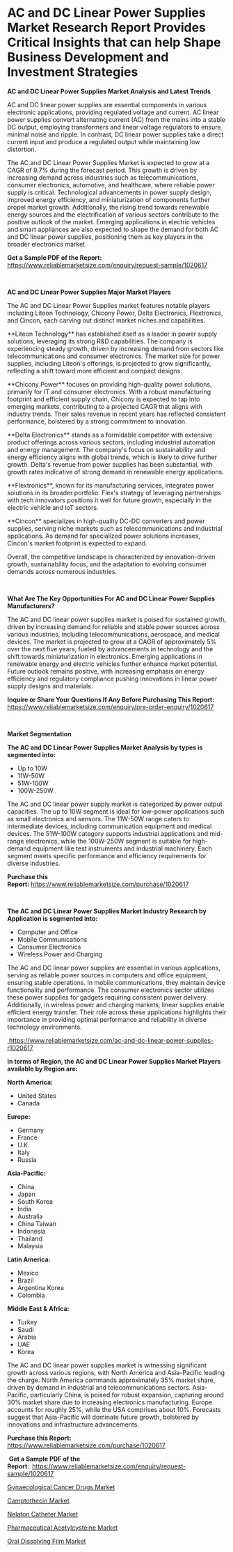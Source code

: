 <p><h1>AC and DC Linear Power Supplies Market Research Report Provides Critical Insights that can help Shape Business Development and Investment Strategies</h1></p><p><strong>AC and DC Linear Power Supplies Market Analysis and Latest Trends</strong></p>
<p><p>AC and DC linear power supplies are essential components in various electronic applications, providing regulated voltage and current. AC linear power supplies convert alternating current (AC) from the mains into a stable DC output, employing transformers and linear voltage regulators to ensure minimal noise and ripple. In contrast, DC linear power supplies take a direct current input and produce a regulated output while maintaining low distortion.</p><p>The AC and DC Linear Power Supplies Market is expected to grow at a CAGR of 9.7% during the forecast period. This growth is driven by increasing demand across industries such as telecommunications, consumer electronics, automotive, and healthcare, where reliable power supply is critical. Technological advancements in power supply design, improved energy efficiency, and miniaturization of components further propel market growth. Additionally, the rising trend towards renewable energy sources and the electrification of various sectors contribute to the positive outlook of the market. Emerging applications in electric vehicles and smart appliances are also expected to shape the demand for both AC and DC linear power supplies, positioning them as key players in the broader electronics market.</p></p>
<p><strong>Get a Sample PDF of the Report:&nbsp;</strong> <a href="https://www.reliablemarketsize.com/enquiry/request-sample/1020617?utm_campaign=1836&utm_medium=2&utm_source=Github&utm_content=ia&utm_term=04122024&utm_id=ac-and-dc-linear-power-supplies">https://www.reliablemarketsize.com/enquiry/request-sample/1020617</a></p>
<p>&nbsp;</p>
<p><strong>AC and DC Linear Power Supplies Major Market Players</strong></p>
<p><p>The AC and DC Linear Power Supplies market features notable players including Liteon Technology, Chicony Power, Delta Electronics, Flextronics, and Cincon, each carving out distinct market niches and capabilities. </p><p>**Liteon Technology** has established itself as a leader in power supply solutions, leveraging its strong R&D capabilities. The company is experiencing steady growth, driven by increasing demand from sectors like telecommunications and consumer electronics. The market size for power supplies, including Liteon's offerings, is projected to grow significantly, reflecting a shift toward more efficient and compact designs.</p><p>**Chicony Power** focuses on providing high-quality power solutions, primarily for IT and consumer electronics. With a robust manufacturing footprint and efficient supply chain, Chicony is expected to tap into emerging markets, contributing to a projected CAGR that aligns with industry trends. Their sales revenue in recent years has reflected consistent performance, bolstered by a strong commitment to innovation.</p><p>**Delta Electronics** stands as a formidable competitor with extensive product offerings across various sectors, including industrial automation and energy management. The company's focus on sustainability and energy efficiency aligns with global trends, which is likely to drive further growth. Delta's revenue from power supplies has been substantial, with growth rates indicative of strong demand in renewable energy applications.</p><p>**Flextronics**, known for its manufacturing services, integrates power solutions in its broader portfolio. Flex's strategy of leveraging partnerships with tech innovators positions it well for future growth, especially in the electric vehicle and IoT sectors.</p><p>**Cincon** specializes in high-quality DC-DC converters and power supplies, serving niche markets such as telecommunications and industrial applications. As demand for specialized power solutions increases, Cincon's market footprint is expected to expand.</p><p>Overall, the competitive landscape is characterized by innovation-driven growth, sustainability focus, and the adaptation to evolving consumer demands across numerous industries.</p></p>
<p>&nbsp;</p>
<p><strong>What Are The Key Opportunities For AC and DC Linear Power Supplies Manufacturers?</strong></p>
<p><p>The AC and DC linear power supplies market is poised for sustained growth, driven by increasing demand for reliable and stable power sources across various industries, including telecommunications, aerospace, and medical devices. The market is projected to grow at a CAGR of approximately 5% over the next five years, fueled by advancements in technology and the shift towards miniaturization in electronics. Emerging applications in renewable energy and electric vehicles further enhance market potential. Future outlook remains positive, with increasing emphasis on energy efficiency and regulatory compliance pushing innovations in linear power supply designs and materials.</p></p>
<p><strong>Inquire or Share Your Questions If Any Before Purchasing This Report:</strong> <a href="https://www.reliablemarketsize.com/enquiry/pre-order-enquiry/1020617?utm_campaign=1836&utm_medium=2&utm_source=Github&utm_content=ia&utm_term=04122024&utm_id=ac-and-dc-linear-power-supplies">https://www.reliablemarketsize.com/enquiry/pre-order-enquiry/1020617</a></p>
<p>&nbsp;</p>
<p><strong>Market Segmentation</strong></p>
<p><strong>The AC and DC Linear Power Supplies Market Analysis by types is segmented into:</strong></p>
<p><ul><li>Up to 10W</li><li>11W-50W</li><li>51W-100W</li><li>100W-250W</li></ul></p>
<p><p>The AC and DC linear power supply market is categorized by power output capacities. The up to 10W segment is ideal for low-power applications such as small electronics and sensors. The 11W-50W range caters to intermediate devices, including communication equipment and medical devices. The 51W-100W category supports industrial applications and mid-range electronics, while the 100W-250W segment is suitable for high-demand equipment like test instruments and industrial machinery. Each segment meets specific performance and efficiency requirements for diverse industries.</p></p>
<p><strong>Purchase this Report:&nbsp;</strong><a href="https://www.reliablemarketsize.com/purchase/1020617?utm_campaign=1836&utm_medium=2&utm_source=Github&utm_content=ia&utm_term=04122024&utm_id=ac-and-dc-linear-power-supplies">https://www.reliablemarketsize.com/purchase/1020617</a></p>
<p>&nbsp;</p>
<p><strong>The AC and DC Linear Power Supplies Market Industry Research by Application is segmented into:</strong></p>
<p><ul><li>Computer and Office</li><li>Mobile Communications</li><li>Consumer Electronics</li><li>Wireless Power and Charging</li></ul></p>
<p><p>The AC and DC linear power supplies are essential in various applications, serving as reliable power sources in computers and office equipment, ensuring stable operations. In mobile communications, they maintain device functionality and performance. The consumer electronics sector utilizes these power supplies for gadgets requiring consistent power delivery. Additionally, in wireless power and charging markets, linear supplies enable efficient energy transfer. Their role across these applications highlights their importance in providing optimal performance and reliability in diverse technology environments.</p></p>
<p><a href="https://www.reliablemarketsize.com/ac-and-dc-linear-power-supplies-r1020617?utm_campaign=1836&utm_medium=2&utm_source=Github&utm_content=ia&utm_term=04122024&utm_id=ac-and-dc-linear-power-supplies">&nbsp;https://www.reliablemarketsize.com/ac-and-dc-linear-power-supplies-r1020617</a></p>
<p><strong>In terms of Region, the AC and DC Linear Power Supplies Market Players available by Region are:</strong></p>
<p>
    <p> <strong> North America: </strong>
        <ul>
            <li>United States</li>
            <li>Canada</li>
        </ul>
        </p> 
    <p> <strong> Europe: </strong>
        <ul>
            <li>Germany</li>
            <li>France</li>
            <li>U.K.</li>
            <li>Italy</li>
            <li>Russia</li>
        </ul>
        </p> 
    <p> <strong> Asia-Pacific: </strong>
        <ul>
            <li>China</li>
            <li>Japan</li>
            <li>South Korea</li>
            <li>India</li>
            <li>Australia</li>
            <li>China Taiwan</li>
            <li>Indonesia</li>
            <li>Thailand</li>
            <li>Malaysia</li>
        </ul>
        </p> 
    <p> <strong> Latin America: </strong>
        <ul>
            <li>Mexico</li>
            <li>Brazil</li>
            <li>Argentina Korea</li>
            <li>Colombia</li>
        </ul>
        </p> 
    <p> <strong> Middle East & Africa: </strong>
        <ul>
            <li>Turkey</li>
            <li>Saudi</li>
            <li>Arabia</li>
            <li>UAE</li>
            <li>Korea</li>
        </ul>
    </p>
    </p>
<p><p>The AC and DC linear power supplies market is witnessing significant growth across various regions, with North America and Asia-Pacific leading the charge. North America commands approximately 35% market share, driven by demand in industrial and telecommunications sectors. Asia-Pacific, particularly China, is poised for robust expansion, capturing around 30% market share due to increasing electronics manufacturing. Europe accounts for roughly 25%, while the USA comprises about 10%. Forecasts suggest that Asia-Pacific will dominate future growth, bolstered by innovations and infrastructure advancements.</p></p>
<p><strong>Purchase this Report: </strong><a href="https://www.reliablemarketsize.com/purchase/1020617?utm_campaign=1836&utm_medium=2&utm_source=Github&utm_content=ia&utm_term=04122024&utm_id=ac-and-dc-linear-power-supplies">https://www.reliablemarketsize.com/purchase/1020617</a></p>
<p>&nbsp;<strong>Get a Sample PDF of the Report:&nbsp;&nbsp;</strong><a href="https://www.reliablemarketsize.com/enquiry/request-sample/1020617?utm_campaign=1836&utm_medium=2&utm_source=Github&utm_content=ia&utm_term=04122024&utm_id=ac-and-dc-linear-power-supplies">https://www.reliablemarketsize.com/enquiry/request-sample/1020617</a></p>
<p><strong></strong></p>
<p><p><a href="https://github.com/mabutironaldo/Market-Research-Report-List-6/blob/main/gynaecological-cancer-drugs-market.md?utm_campaign=1836&utm_medium=2&utm_source=Github&utm_content=ia&utm_term=04122024&utm_id=ac-and-dc-linear-power-supplies">Gynaecological Cancer Drugs Market</a></p><p><a href="https://issuu.com/reportprime-2/docs/camptothecin-market-size-2030.pptx?utm_campaign=1836&utm_medium=2&utm_source=Github&utm_content=ia&utm_term=04122024&utm_id=ac-and-dc-linear-power-supplies">Camptothecin Market</a></p><p><a href="https://www.linkedin.com/pulse/driving-forces-behind-nelaton-catheter-market-expansion-41-0lqxf?utm_campaign=1836&utm_medium=2&utm_source=Github&utm_content=ia&utm_term=04122024&utm_id=ac-and-dc-linear-power-supplies">Nelaton Catheter Market</a></p><p><a href="https://issuu.com/reportprime-2/docs/pharmaceutical-acetylcysteine-market-size-2030.ppt?utm_campaign=1836&utm_medium=2&utm_source=Github&utm_content=ia&utm_term=04122024&utm_id=ac-and-dc-linear-power-supplies">Pharmaceutical Acetylcysteine Market</a></p><p><a href="https://www.linkedin.com/pulse/swot-analysis-oral-dissolving-film-market-business-insights-136-rxjwc?utm_campaign=1836&utm_medium=2&utm_source=Github&utm_content=ia&utm_term=04122024&utm_id=ac-and-dc-linear-power-supplies">Oral Dissolving Film Market</a></p></p>